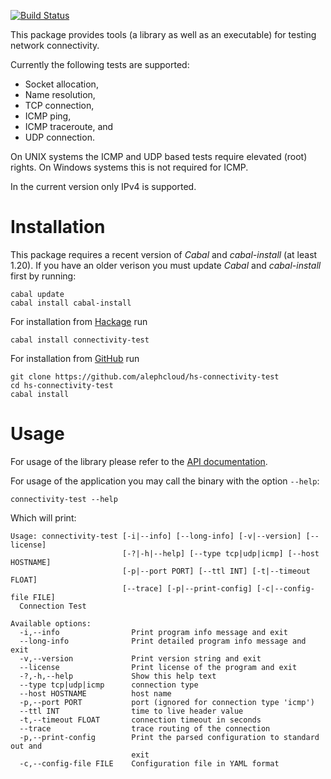 [![Build Status](https://travis-ci.org/alephcloud/hs-connectivity-test.svg?branch=master)](https://travis-ci.org/alephcloud/hs-connectivity-test)

This package provides tools (a library as well as an executable) for testing
network connectivity.

Currently the following tests are supported:

* Socket allocation,
* Name resolution,
* TCP connection,
* ICMP ping,
* ICMP traceroute, and
* UDP connection.

On UNIX systems the ICMP and UDP based tests require elevated (root) rights. On
Windows systems this is not required for ICMP.

In the current version only IPv4 is supported.

Installation
============

This package requires a recent version of *Cabal* and *cabal-install*
(at least 1.20). If you have an older verison you must update *Cabal* and
*cabal-install* first by running:

~~~
cabal update
cabal install cabal-install
~~~

For installation from [Hackage](https://hackage.haskell.org/package/connectivity-test)
run

~~~
cabal install connectivity-test
~~~

For installation from [GitHub](https://github.com/alephcloud/hs-connectivity-test)
run

~~~
git clone https://github.com/alephcloud/hs-connectivity-test
cd hs-connectivity-test
cabal install
~~~

Usage
=====

For usage of the library please refer to the
[API documentation](https://hackage.haskell.org/package/connectivity-test).

For usage of the application you may call the binary with the option `--help`:

~~~
connectivity-test --help
~~~

Which will print:

    Usage: connectivity-test [-i|--info] [--long-info] [-v|--version] [--license]
                             [-?|-h|--help] [--type tcp|udp|icmp] [--host HOSTNAME]
                             [-p|--port PORT] [--ttl INT] [-t|--timeout FLOAT]
                             [--trace] [-p|--print-config] [-c|--config-file FILE]
      Connection Test

    Available options:
      -i,--info                Print program info message and exit
      --long-info              Print detailed program info message and exit
      -v,--version             Print version string and exit
      --license                Print license of the program and exit
      -?,-h,--help             Show this help text
      --type tcp|udp|icmp      connection type
      --host HOSTNAME          host name
      -p,--port PORT           port (ignored for connection type 'icmp')
      --ttl INT                time to live header value
      -t,--timeout FLOAT       connection timeout in seconds
      --trace                  trace routing of the connection
      -p,--print-config        Print the parsed configuration to standard out and
                               exit
      -c,--config-file FILE    Configuration file in YAML format


